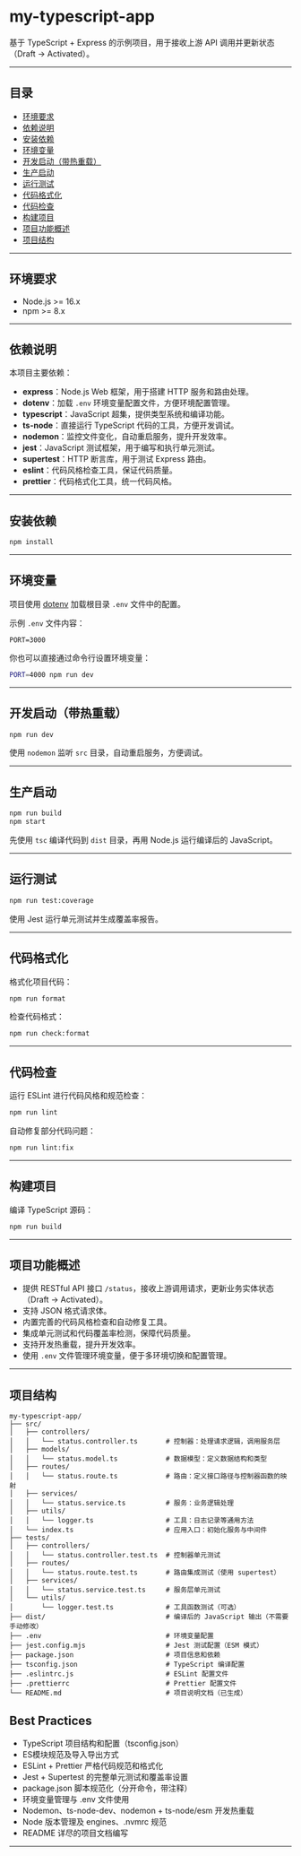 
# my-typescript-app

基于 TypeScript + Express 的示例项目，用于接收上游 API 调用并更新状态（Draft -> Activated）。

---

## 目录

- [环境要求](#环境要求)
- [依赖说明](#依赖说明)
- [安装依赖](#安装依赖)
- [环境变量](#环境变量)
- [开发启动（带热重载）](#开发启动带热重载)
- [生产启动](#生产启动)
- [运行测试](#运行测试)
- [代码格式化](#代码格式化)
- [代码检查](#代码检查)
- [构建项目](#构建项目)
- [项目功能概述](#项目功能概述)
- [项目结构](#项目结构)

---

## 环境要求

- Node.js >= 16.x
- npm >= 8.x

---

## 依赖说明

本项目主要依赖：

- **express**：Node.js Web 框架，用于搭建 HTTP 服务和路由处理。
- **dotenv**：加载 `.env` 环境变量配置文件，方便环境配置管理。
- **typescript**：JavaScript 超集，提供类型系统和编译功能。
- **ts-node**：直接运行 TypeScript 代码的工具，方便开发调试。
- **nodemon**：监控文件变化，自动重启服务，提升开发效率。
- **jest**：JavaScript 测试框架，用于编写和执行单元测试。
- **supertest**：HTTP 断言库，用于测试 Express 路由。
- **eslint**：代码风格检查工具，保证代码质量。
- **prettier**：代码格式化工具，统一代码风格。

---

## 安装依赖

```bash
npm install
```

---

## 环境变量

项目使用 [dotenv](https://github.com/motdotla/dotenv) 加载根目录 `.env` 文件中的配置。  

示例 `.env` 文件内容：

```env
PORT=3000
```

你也可以直接通过命令行设置环境变量：

```bash
PORT=4000 npm run dev
```

---

## 开发启动（带热重载）

```bash
npm run dev
```

使用 `nodemon` 监听 `src` 目录，自动重启服务，方便调试。

---

## 生产启动

```bash
npm run build
npm start
```

先使用 `tsc` 编译代码到 `dist` 目录，再用 Node.js 运行编译后的 JavaScript。

---

## 运行测试

```bash
npm run test:coverage
```

使用 Jest 运行单元测试并生成覆盖率报告。

---

## 代码格式化

格式化项目代码：

```bash
npm run format
```

检查代码格式：

```bash
npm run check:format
```

---

## 代码检查

运行 ESLint 进行代码风格和规范检查：

```bash
npm run lint
```

自动修复部分代码问题：

```bash
npm run lint:fix
```

---

## 构建项目

编译 TypeScript 源码：

```bash
npm run build
```

---

## 项目功能概述

- 提供 RESTful API 接口 `/status`，接收上游调用请求，更新业务实体状态（Draft -> Activated）。
- 支持 JSON 格式请求体。
- 内置完善的代码风格检查和自动修复工具。
- 集成单元测试和代码覆盖率检测，保障代码质量。
- 支持开发热重载，提升开发效率。
- 使用 `.env` 文件管理环境变量，便于多环境切换和配置管理。

---

## 项目结构

```
my-typescript-app/
├── src/
│   ├── controllers/
│   │   └── status.controller.ts       # 控制器：处理请求逻辑，调用服务层
│   ├── models/
│   │   └── status.model.ts            # 数据模型：定义数据结构和类型
│   ├── routes/
│   │   └── status.route.ts            # 路由：定义接口路径与控制器函数的映射
│   ├── services/
│   │   └── status.service.ts          # 服务：业务逻辑处理
│   ├── utils/
│   │   └── logger.ts                  # 工具：日志记录等通用方法
│   └── index.ts                       # 应用入口：初始化服务与中间件
├── tests/
│   ├── controllers/
│   │   └── status.controller.test.ts  # 控制器单元测试
│   ├── routes/
│   │   └── status.route.test.ts       # 路由集成测试（使用 supertest）
│   ├── services/
│   │   └── status.service.test.ts     # 服务层单元测试
│   └── utils/
│       └── logger.test.ts             # 工具函数测试（可选）
├── dist/                              # 编译后的 JavaScript 输出（不需要手动修改）
├── .env                               # 环境变量配置
├── jest.config.mjs                    # Jest 测试配置（ESM 模式）
├── package.json                       # 项目信息和依赖
├── tsconfig.json                      # TypeScript 编译配置
├── .eslintrc.js                       # ESLint 配置文件
├── .prettierrc                        # Prettier 配置文件
└── README.md                          # 项目说明文档（已生成）

```

## Best Practices
- TypeScript 项目结构和配置（tsconfig.json） 
- ES模块规范及导入导出方式 
- ESLint + Prettier 严格代码规范和格式化 
- Jest + Supertest 的完整单元测试和覆盖率设置 
- package.json 脚本规范化（分开命令，带注释） 
- 环境变量管理与 .env 文件使用 
- Nodemon、ts-node-dev、nodemon + ts-node/esm 开发热重载 
- Node 版本管理及 engines、.nvmrc 规范
- README 详尽的项目文档编写
---
